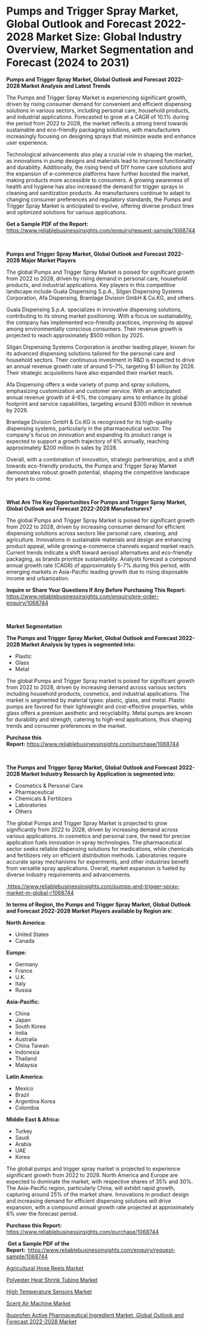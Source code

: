 <p><h1>Pumps and Trigger Spray Market, Global Outlook and Forecast 2022-2028 Market Size: Global Industry Overview, Market Segmentation and Forecast (2024 to 2031)</h1></p><p><strong>Pumps and Trigger Spray Market, Global Outlook and Forecast 2022-2028 Market Analysis and Latest Trends</strong></p>
<p><p>The Pumps and Trigger Spray Market is experiencing significant growth, driven by rising consumer demand for convenient and efficient dispensing solutions in various sectors, including personal care, household products, and industrial applications. Forecasted to grow at a CAGR of 10.1% during the period from 2022 to 2028, the market reflects a strong trend towards sustainable and eco-friendly packaging solutions, with manufacturers increasingly focusing on designing sprays that minimize waste and enhance user experience.</p><p>Technological advancements also play a crucial role in shaping the market, as innovations in pump designs and materials lead to improved functionality and durability. Additionally, the rising trend of DIY home care solutions and the expansion of e-commerce platforms have further boosted the market, making products more accessible to consumers. A growing awareness of health and hygiene has also increased the demand for trigger sprays in cleaning and sanitization products. As manufacturers continue to adapt to changing consumer preferences and regulatory standards, the Pumps and Trigger Spray Market is anticipated to evolve, offering diverse product lines and optimized solutions for various applications.</p></p>
<p><strong>Get a Sample PDF of the Report:&nbsp;</strong> <a href="https://www.reliablebusinessinsights.com/enquiry/request-sample/1068744">https://www.reliablebusinessinsights.com/enquiry/request-sample/1068744</a></p>
<p>&nbsp;</p>
<p><strong>Pumps and Trigger Spray Market, Global Outlook and Forecast 2022-2028 Major Market Players</strong></p>
<p><p>The global Pumps and Trigger Spray Market is poised for significant growth from 2022 to 2028, driven by rising demand in personal care, household products, and industrial applications. Key players in this competitive landscape include Guala Dispensing S.p.A., Silgan Dispensing Systems Corporation, Afa Dispensing, Bramlage Division GmbH & Co.KG, and others.</p><p>Guala Dispensing S.p.A. specializes in innovative dispensing solutions, contributing to its strong market positioning. With a focus on sustainability, the company has implemented eco-friendly practices, improving its appeal among environmentally conscious consumers. Their revenue growth is projected to reach approximately $500 million by 2025.</p><p>Silgan Dispensing Systems Corporation is another leading player, known for its advanced dispensing solutions tailored for the personal care and household sectors. Their continuous investment in R&D is expected to drive an annual revenue growth rate of around 5–7%, targeting $1 billion by 2026. Their strategic acquisitions have also expanded their market reach.</p><p>Afa Dispensing offers a wide variety of pump and spray solutions, emphasizing customization and customer service. With an anticipated annual revenue growth of 4-6%, the company aims to enhance its global footprint and service capabilities, targeting around $300 million in revenue by 2026.</p><p>Bramlage Division GmbH & Co.KG is recognized for its high-quality dispensing systems, particularly in the pharmaceutical sector. The company's focus on innovation and expanding its product range is expected to support a growth trajectory of 6% annually, reaching approximately $200 million in sales by 2028.</p><p>Overall, with a combination of innovation, strategic partnerships, and a shift towards eco-friendly products, the Pumps and Trigger Spray Market demonstrates robust growth potential, shaping the competitive landscape for years to come.</p></p>
<p>&nbsp;</p>
<p><strong>What Are The Key Opportunities For Pumps and Trigger Spray Market, Global Outlook and Forecast 2022-2028 Manufacturers?</strong></p>
<p><p>The global Pumps and Trigger Spray Market is poised for significant growth from 2022 to 2028, driven by increasing consumer demand for efficient dispensing solutions across sectors like personal care, cleaning, and agriculture. Innovations in sustainable materials and design are enhancing product appeal, while growing e-commerce channels expand market reach. Current trends indicate a shift toward aerosol alternatives and eco-friendly packaging, as brands prioritize sustainability. Analysts forecast a compound annual growth rate (CAGR) of approximately 5-7% during this period, with emerging markets in Asia-Pacific leading growth due to rising disposable income and urbanization.</p></p>
<p><strong>Inquire or Share Your Questions If Any Before Purchasing This Report:</strong> <a href="https://www.reliablebusinessinsights.com/enquiry/pre-order-enquiry/1068744">https://www.reliablebusinessinsights.com/enquiry/pre-order-enquiry/1068744</a></p>
<p>&nbsp;</p>
<p><strong>Market Segmentation</strong></p>
<p><strong>The Pumps and Trigger Spray Market, Global Outlook and Forecast 2022-2028 Market Analysis by types is segmented into:</strong></p>
<p><ul><li>Plastic</li><li>Glass</li><li>Metal</li></ul></p>
<p><p>The global Pumps and Trigger Spray market is poised for significant growth from 2022 to 2028, driven by increasing demand across various sectors including household products, cosmetics, and industrial applications. The market is segmented by material types: plastic, glass, and metal. Plastic pumps are favored for their lightweight and cost-effective properties, while glass offers a premium aesthetic and recyclability. Metal pumps are known for durability and strength, catering to high-end applications, thus shaping trends and consumer preferences in the market.</p></p>
<p><strong>Purchase this Report:&nbsp;</strong><a href="https://www.reliablebusinessinsights.com/purchase/1068744">https://www.reliablebusinessinsights.com/purchase/1068744</a></p>
<p>&nbsp;</p>
<p><strong>The Pumps and Trigger Spray Market, Global Outlook and Forecast 2022-2028 Market Industry Research by Application is segmented into:</strong></p>
<p><ul><li>Cosmetics & Personal Care</li><li>Pharmaceutical</li><li>Chemicals & Fertilizers</li><li>Laboratories</li><li>Others</li></ul></p>
<p><p>The global Pumps and Trigger Spray Market is projected to grow significantly from 2022 to 2028, driven by increasing demand across various applications. In cosmetics and personal care, the need for precise application fuels innovation in spray technologies. The pharmaceutical sector seeks reliable dispensing solutions for medications, while chemicals and fertilizers rely on efficient distribution methods. Laboratories require accurate spray mechanisms for experiments, and other industries benefit from versatile spray applications. Overall, market expansion is fueled by diverse industry requirements and advancements.</p></p>
<p><a href="https://www.reliablebusinessinsights.com/pumps-and-trigger-spray-market-in-global-r1068744">&nbsp;https://www.reliablebusinessinsights.com/pumps-and-trigger-spray-market-in-global-r1068744</a></p>
<p><strong>In terms of Region, the Pumps and Trigger Spray Market, Global Outlook and Forecast 2022-2028 Market Players available by Region are:</strong></p>
<p>
    <p> <strong> North America: </strong>
        <ul>
            <li>United States</li>
            <li>Canada</li>
        </ul>
        </p> 
    <p> <strong> Europe: </strong>
        <ul>
            <li>Germany</li>
            <li>France</li>
            <li>U.K.</li>
            <li>Italy</li>
            <li>Russia</li>
        </ul>
        </p> 
    <p> <strong> Asia-Pacific: </strong>
        <ul>
            <li>China</li>
            <li>Japan</li>
            <li>South Korea</li>
            <li>India</li>
            <li>Australia</li>
            <li>China Taiwan</li>
            <li>Indonesia</li>
            <li>Thailand</li>
            <li>Malaysia</li>
        </ul>
        </p> 
    <p> <strong> Latin America: </strong>
        <ul>
            <li>Mexico</li>
            <li>Brazil</li>
            <li>Argentina Korea</li>
            <li>Colombia</li>
        </ul>
        </p> 
    <p> <strong> Middle East & Africa: </strong>
        <ul>
            <li>Turkey</li>
            <li>Saudi</li>
            <li>Arabia</li>
            <li>UAE</li>
            <li>Korea</li>
        </ul>
    </p>
    </p>
<p><p>The global pumps and trigger spray market is projected to experience significant growth from 2022 to 2028. North America and Europe are expected to dominate the market, with respective shares of 35% and 30%. The Asia-Pacific region, particularly China, will exhibit rapid growth, capturing around 25% of the market share. Innovations in product design and increasing demand for efficient dispensing solutions will drive expansion, with a compound annual growth rate projected at approximately 6% over the forecast period.</p></p>
<p><strong>Purchase this Report: </strong><a href="https://www.reliablebusinessinsights.com/purchase/1068744">https://www.reliablebusinessinsights.com/purchase/1068744</a></p>
<p>&nbsp;<strong>Get a Sample PDF of the Report:&nbsp;&nbsp;</strong><a href="https://www.reliablebusinessinsights.com/enquiry/request-sample/1068744">https://www.reliablebusinessinsights.com/enquiry/request-sample/1068744</a></p>
<p><strong></strong></p>
<p><p><a href="https://medium.com/@abdulkoss1914/the-global-agricultural-hose-reels-market-identifies-drivers-restraints-opportunities-and-79f737daa755">Agricultural Hose Reels Market</a></p><p><a href="https://issuu.com/reportprime-2/docs/polyester-heat-shrink-tubing-market_3193e19b81cb74">Polyester Heat Shrink Tubing Market</a></p><p><a href="https://medium.com/@caseyee25/this-report-on-high-temperature-sensors-market-is-a-comprehensive-analysis-of-market-shares-334b886653f3">High Temperature Sensors Market</a></p><p><a href="https://www.linkedin.com/pulse/scent-air-machine-market-global-share-ranking-overall-sales-bawhf?trackingId=FZEyaDHQSmCxOYVdXopWjQ%3D%3D">Scent Air Machine Market</a></p><p><a href="https://github.com/NancyAlvarado586/Market-Research-Report-List-1/blob/main/ibuprofen-active-pharmaceutical-ingredient-market-global-outlook-and-forecast-2022-2028-market.md">Ibuprofen Active Pharmaceutical Ingredient Market, Global Outlook and Forecast 2022-2028 Market</a></p></p>